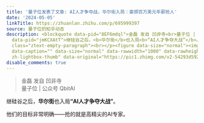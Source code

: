 ```yaml
---
title: '量子位发表了文章: AI人才争夺战，华尔街入局：豪掷百万美元年薪抢人'
date: '2024-05-05'
linkTitle: https://zhuanlan.zhihu.com/p/695999397
source: 量子位的知乎动态
description: <blockquote data-pid="8EF6mdql">金磊 发自 凹非寺<br>量子位 | 公众号 QbitAI</blockquote><p
  data-pid="jmKCXAtT">继硅谷之后，<b>华尔街</b>也入局<b>“AI人才争夺大战”</b>。</p><p data-pid="x8sVe-qw">他们的目标非常明确——抢的就是高精尖的AI专家。</p><p
  class="ztext-empty-paragraph"><br></p><figure data-size="normal"><img src="https://pic1.zhimg.com/v2-54293d5921017289fcca83c9f34bbe30_1440w.jpg"
  data-caption="" data-size="normal" data-rawwidth="1080" data-rawheight="745" class="origin_image
  zh-lightbox-thumb" data-original="https://pic1.zhimg.com/v2-54293d59210172 ...
disable_comments: true
---
```

<blockquote data-pid="8EF6mdql">金磊 发自 凹非寺<br>量子位 | 公众号 QbitAI</blockquote><p data-pid="jmKCXAtT">继硅谷之后，<b>华尔街</b>也入局<b>“AI人才争夺大战”</b>。</p><p data-pid="x8sVe-qw">他们的目标非常明确——抢的就是高精尖的AI专家。</p><p class="ztext-empty-paragraph"><br></p><figure data-size="normal"><img src="https://pic1.zhimg.com/v2-54293d5921017289fcca83c9f34bbe30_1440w.jpg" data-caption="" data-size="normal" data-rawwidth="1080" data-rawheight="745" class="origin_image zh-lightbox-thumb" data-original="https://pic1.zhimg.com/v2-54293d59210172 ...